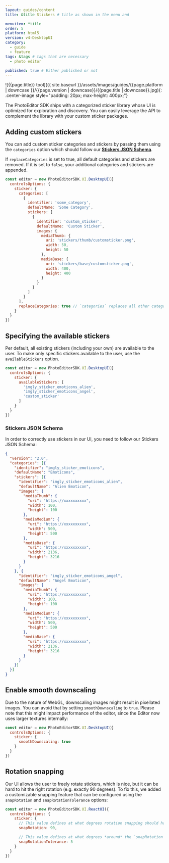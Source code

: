 ```yaml
---
layout: guides/content
title: &title Stickers # title as shown in the menu and

menuitem: *title
order: 5
platform: html5
version: v4-DesktopUI
category:
  - guide
  - feature
tags: &tags # tags that are necessary
  - photo editor

published: true # Either published or not
---
```

![{{page.title}} tool]({{ site.baseurl }}/assets/images/guides/{{page.platform | downcase }}/{{page.version | downcase}}/{{page.title | downcase}}.jpg){: .center-image style="padding: 20px; max-height: 400px;"}

The PhotoEditor SDK ships with a categorized sticker library whose UI is optimized for exploration and discovery. You can easily leverage the API to complement the library with your custom sticker packages.

## Adding custom stickers

You can add custom sticker categories and stickers by passing them using the `categories` option which should follow our [__Stickers JSON Schema__](#stickers-json-schema).

If `replaceCategories` is set to true, all default categories and stickers are removed. If it is set to `false`, your additional categories and stickers are appended.

```js
const editor = new PhotoEditorSDK.UI.DesktopUI({
  controlsOptions: {
    sticker: {
      categories: [
        {
          identifier: 'some_category',
          defaultName: 'Some Category',
          stickers: [
            {
              identifier: 'custom_sticker',
              defaultName: 'Custom Sticker',
              images: {
                mediaThumb: {
                  uri: 'stickers/thumb/customsticker.png',
                  width: 50,
                  height: 50
                },
                mediaBase: {
                  uri: 'stickers/base/customsticker.png',
                  width: 400,
                  height: 400
                }
              }
            }
          ]
        }
      ],
      replaceCategories: true // `categories` replaces all other categories / stickers
    }
  }
})
```

## Specifying the available stickers

Per default, all existing stickers (including your own) are available to the user. To make only specific stickers available to the user, use the `availableStickers` option.

```js
const editor = new PhotoEditorSDK.UI.DesktopUI({
  controlsOptions: {
    sticker: {
      availableStickers: [
        'imgly_sticker_emoticons_alien',
        'imgly_sticker_emoticons_angel',
        'custom_sticker'
      ]
    }
  }
})
```

### Stickers JSON Schema

In order to correctly use stickers in our UI, you need to follow our Stickers JSON Schema:

```json
{
  "version": "2.0",
  "categories": [{
    "identifier": "imgly_sticker_emoticons",
    "defaultName": "Emoticons",
    "stickers": [{
      "identifier": "imgly_sticker_emoticons_alien",
      "defaultName": "Alien Emoticon",
      "images": {
        "mediaThumb": {
          "uri": "https://xxxxxxxxxx",
          "width": 100,
          "height": 100
        },
        "mediaMedium": {
          "uri": "https://xxxxxxxxxx",
          "width": 500,
          "height": 500
        },
        "mediaBase": {
          "uri": "https://xxxxxxxxxx",
          "width": 2136,
          "height": 3216
        }
      }
    }, {
      "identifier": "imgly_sticker_emoticons_angel",
      "defaultName": "Angel Emoticon",
      "images": {
        "mediaThumb": {
          "uri": "https://xxxxxxxxxx",
          "width": 100,
          "height": 100
        },
        "mediaMedium": {
          "uri": "https://xxxxxxxxxx",
          "width": 500,
          "height": 500
        },
        "mediaBase": {
          "uri": "https://xxxxxxxxxx",
          "width": 2136,
          "height": 3216
        }
      }
    }]
  }]
}
```

## Enable smooth downscaling

Due to the nature of WebGL, downscaling images might result in pixellated images. You can avoid that by setting `smoothDownscaling` to `true`. Please note that this might impact performance of the editor, since the Editor now uses larger textures internally:

```js
const editor = new PhotoEditorSDK.UI.DesktopUI({
  controlsOptions: {
    sticker: {
      smoothDownscaling: true
    }
  }
})
```

## Rotation snapping

Our UI allows the user to freely rotate stickers, which is nice, but it can be hard to hit the right rotation (e.g. exactly 90 degrees). To fix this, we added a customizable snapping feature that can be configured using the `snapRotation` and `snapRotationTolerance` options:

```js
const editor = new PhotoEditorSDK.UI.ReactUI({
  controlsOptions: {
    sticker: {
      // This value defines at what degrees rotation snapping should happen
      snapRotation: 90,

      // This value defines at what degrees *around* the `snapRotation` value snapping should happen
      snapRotationTolerance: 5
    }
  }
})
```
